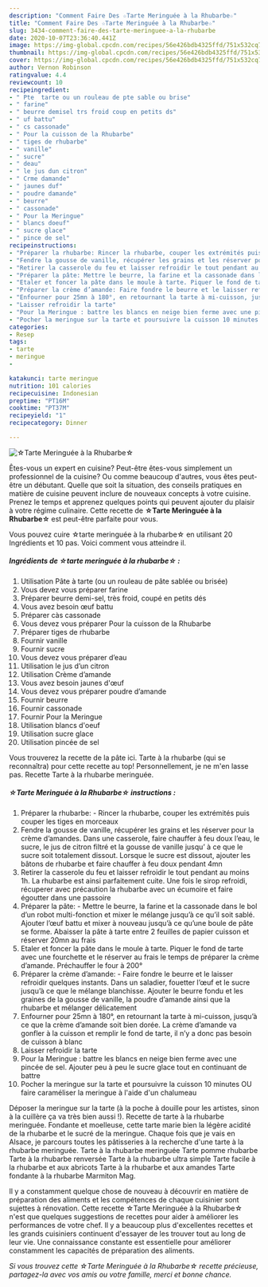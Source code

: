 ```yaml
---
description: "Comment Faire Des ☆Tarte Meringuée à la Rhubarbe☆"
title: "Comment Faire Des ☆Tarte Meringuée à la Rhubarbe☆"
slug: 3434-comment-faire-des-tarte-meringuee-a-la-rhubarbe
date: 2020-10-07T23:36:40.441Z
image: https://img-global.cpcdn.com/recipes/56e426bdb4325ffd/751x532cq70/☆tarte-meringuee-a-la-rhubarbe☆-photo-principale-de-la-recette.jpg
thumbnail: https://img-global.cpcdn.com/recipes/56e426bdb4325ffd/751x532cq70/☆tarte-meringuee-a-la-rhubarbe☆-photo-principale-de-la-recette.jpg
cover: https://img-global.cpcdn.com/recipes/56e426bdb4325ffd/751x532cq70/☆tarte-meringuee-a-la-rhubarbe☆-photo-principale-de-la-recette.jpg
author: Vernon Robinson
ratingvalue: 4.4
reviewcount: 10
recipeingredient:
- " Pte  tarte ou un rouleau de pte sable ou brise"
- " farine"
- " beurre demisel trs froid coup en petits ds"
- " uf battu"
- " cs cassonade"
- " Pour la cuisson de la Rhubarbe"
- " tiges de rhubarbe"
- " vanille"
- " sucre"
- " deau"
- " le jus dun citron"
- " Crme damande"
- " jaunes duf"
- " poudre damande"
- " beurre"
- " cassonade"
- " Pour la Meringue"
- " blancs doeuf"
- " sucre glace"
- " pince de sel"
recipeinstructions:
- "Préparer la rhubarbe: Rincer la rhubarbe, couper les extrémités puis couper les tiges en morceaux"
- "Fendre la gousse de vanille, récupérer les grains et les réserver pour la crème d’amandes. Dans une casserole, faire chauffer à feu doux l’eau, le sucre, le jus de citron filtré et la gousse de vanille jusqu’ à ce que le sucre soit totalement dissout. Lorsque le sucre est dissout, ajouter les bâtons de rhubarbe et faire chauffer à feu doux pendant 4mn"
- "Retirer la casserole du feu et laisser refroidir le tout pendant au moins 1h. La rhubarbe est ainsi parfaitement cuite. Une fois le sirop refroidi, récuperer avec précaution la rhubarbe avec un écumoire et faire égoutter dans une passoire"
- "Préparer la pâte: Mettre le beurre, la farine et la cassonade dans le bol d’un robot multi-fonction et mixer le mélange jusqu’à ce qu’il soit sablé. Ajouter l’œuf battu et mixer à nouveau jusqu’à ce qu’une boule de pâte se forme. Abaisser la pâte à tarte entre 2 feuilles de papier cuisson et réserver 20mn au frais"
- "Etaler et foncer la pâte dans le moule à tarte. Piquer le fond de tarte avec une fourchette et le réserver au frais le temps de préparer la crème d’amande. Préchauffer le four à 200°"
- "Préparer la crème d’amande: Faire fondre le beurre et le laisser refroidir quelques instants. Dans un saladier, fouetter l’œuf et le sucre jusqu’à ce que le mélange blanchisse. Ajouter le beurre fondu et les graines de la gousse de vanille, la poudre d’amande ainsi que la rhubarbe et mélanger délicatement"
- "Enfourner pour 25mn à 180°, en retournant la tarte à mi-cuisson, jusqu’à ce que la crème d’amande soit bien dorée. La crème d’amande va gonfler à la cuisson et remplir le fond de tarte, il n’y a donc pas besoin de cuisson à blanc"
- "Laisser refroidir la tarte"
- "Pour la Meringue : battre les blancs en neige bien ferme avec une pincée de sel. Ajouter peu à peu le sucre glace tout en continuant de battre"
- "Pocher la meringue sur la tarte et poursuivre la cuisson 10 minutes OU faire caraméliser la meringue à l&#39;aide d&#39;un chalumeau"
categories:
- Resep
tags:
- tarte
- meringue
- 

katakunci: tarte meringue  
nutrition: 101 calories
recipecuisine: Indonesian
preptime: "PT16M"
cooktime: "PT37M"
recipeyield: "1"
recipecategory: Dinner

---
```



![☆Tarte Meringuée à la Rhubarbe☆](https://img-global.cpcdn.com/recipes/56e426bdb4325ffd/751x532cq70/☆tarte-meringuee-a-la-rhubarbe☆-photo-principale-de-la-recette.jpg)

Êtes-vous un expert en cuisine? Peut-être êtes-vous simplement un professionnel de la cuisine? Ou comme beaucoup d'autres, vous êtes peut-être un débutant. Quelle que soit la situation, des conseils pratiques en matière de cuisine peuvent inclure de nouveaux concepts à votre cuisine. Prenez le temps et apprenez quelques points qui peuvent ajouter du plaisir à votre régime culinaire. Cette recette de <strong> ☆Tarte Meringuée à la Rhubarbe☆ </strong> est peut-être parfaite pour vous.

<!--inarticleads1-->

Vous pouvez cuire ☆tarte meringuée à la rhubarbe☆ en utilisant 20 Ingrédients et 10 pas. Voici comment vous atteindre il.

##### Ingrédients de ☆tarte meringuée à la rhubarbe☆ :

1. Utilisation  Pâte à tarte (ou un rouleau de pâte sablée ou brisée)
1. Vous devez vous préparer  farine
1. Préparer  beurre demi-sel, très froid, coupé en petits dés
1. Vous avez besoin  œuf battu
1. Préparer  càs cassonade
1. Vous devez vous préparer  Pour la cuisson de la Rhubarbe
1. Préparer  tiges de rhubarbe
1. Fournir  vanille
1. Fournir  sucre
1. Vous devez vous préparer  d’eau
1. Utilisation  le jus d’un citron
1. Utilisation  Crème d’amande
1. Vous avez besoin  jaunes d&#39;œuf
1. Vous devez vous préparer  poudre d’amande
1. Fournir  beurre
1. Fournir  cassonade
1. Fournir  Pour la Meringue
1. Utilisation  blancs d&#39;oeuf
1. Utilisation  sucre glace
1. Utilisation  pincée de sel


Vous trouverez la recette de la pâte ici. Tarte à la rhubarbe (qui se reconnaîtra) pour cette recette au top! Personnellement, je ne m&#39;en lasse pas. Recette Tarte à la rhubarbe meringuée. 

<!--inarticleads2-->

##### ☆Tarte Meringuée à la Rhubarbe☆ instructions :

1. Préparer la rhubarbe: - Rincer la rhubarbe, couper les extrémités puis couper les tiges en morceaux
1. Fendre la gousse de vanille, récupérer les grains et les réserver pour la crème d’amandes. Dans une casserole, faire chauffer à feu doux l’eau, le sucre, le jus de citron filtré et la gousse de vanille jusqu’ à ce que le sucre soit totalement dissout. Lorsque le sucre est dissout, ajouter les bâtons de rhubarbe et faire chauffer à feu doux pendant 4mn
1. Retirer la casserole du feu et laisser refroidir le tout pendant au moins 1h. La rhubarbe est ainsi parfaitement cuite. Une fois le sirop refroidi, récuperer avec précaution la rhubarbe avec un écumoire et faire égoutter dans une passoire
1. Préparer la pâte: - Mettre le beurre, la farine et la cassonade dans le bol d’un robot multi-fonction et mixer le mélange jusqu’à ce qu’il soit sablé. Ajouter l’œuf battu et mixer à nouveau jusqu’à ce qu’une boule de pâte se forme. Abaisser la pâte à tarte entre 2 feuilles de papier cuisson et réserver 20mn au frais
1. Etaler et foncer la pâte dans le moule à tarte. Piquer le fond de tarte avec une fourchette et le réserver au frais le temps de préparer la crème d’amande. Préchauffer le four à 200°
1. Préparer la crème d’amande: - Faire fondre le beurre et le laisser refroidir quelques instants. Dans un saladier, fouetter l’œuf et le sucre jusqu’à ce que le mélange blanchisse. Ajouter le beurre fondu et les graines de la gousse de vanille, la poudre d’amande ainsi que la rhubarbe et mélanger délicatement
1. Enfourner pour 25mn à 180°, en retournant la tarte à mi-cuisson, jusqu’à ce que la crème d’amande soit bien dorée. La crème d’amande va gonfler à la cuisson et remplir le fond de tarte, il n’y a donc pas besoin de cuisson à blanc
1. Laisser refroidir la tarte
1. Pour la Meringue : battre les blancs en neige bien ferme avec une pincée de sel. Ajouter peu à peu le sucre glace tout en continuant de battre
1. Pocher la meringue sur la tarte et poursuivre la cuisson 10 minutes OU faire caraméliser la meringue à l&#39;aide d&#39;un chalumeau


Déposer la meringue sur la tarte (à la poche à douille pour les artistes, sinon à la cuillère ça va très bien aussi !). Recette de tarte à la rhubarbe meringuée. Fondante et moelleuse, cette tarte marie bien la légère acidité de la rhubarbe et le sucré de la meringue. Chaque fois que je vais en Alsace, je parcours toutes les pâtisseries à la recherche d&#39;une tarte à la rhubarbe meringuée. Tarte à la rhubarbe meringuée Tarte pomme rhubarbe Tarte à la rhubarbe renversée Tarte à la rhubarbe ultra simple Tarte facile à la rhubarbe et aux abricots Tarte à la rhubarbe et aux amandes Tarte fondante à la rhubarbe Marmiton Mag. 

<!--inarticleads1-->

<p>
Il y a constamment quelque chose de nouveau à découvrir en matière de préparation des aliments et les compétences de chaque cuisinier sont sujettes à rénovation. Cette recette ☆Tarte Meringuée à la Rhubarbe☆ n'est que quelques suggestions de recettes pour aider à améliorer les performances de votre chef. Il y a beaucoup plus d'excellentes recettes et les grands cuisiniers continuent d'essayer de les trouver tout au long de leur vie. Une connaissance constante est essentielle pour améliorer constamment les capacités de préparation des aliments.
</p>

<p>
<i>Si vous trouvez cette ☆Tarte Meringuée à la Rhubarbe☆ recette précieuse, partagez-la avec vos amis ou votre famille, merci et bonne chance.</i>
</p>
